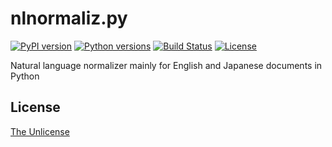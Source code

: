 # nlnormaliz.py

[![PyPI version](https://badge.fury.io/py/nlnormaliz.svg)](https://badge.fury.io/py/nlnormaliz)
[![Python versions](https://img.shields.io/pypi/pyversions/nlnormaliz.svg)](setup.py)
[![Build Status](https://travis-ci.org/raviqqe/nlnormaliz.py.svg?branch=master)](https://travis-ci.org/raviqqe/nlnormaliz.py)
[![License](https://img.shields.io/badge/license-unlicense-lightgray.svg)](https://unlicense.org)

Natural language normalizer mainly for English and Japanese documents in Python


## License

[The Unlicense](https://unlicense.org)
